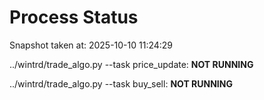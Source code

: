 # Process Status

Snapshot taken at: 2025-10-10 11:24:29

../wintrd/trade_algo.py --task price_update: **NOT RUNNING**

../wintrd/trade_algo.py --task buy_sell: **NOT RUNNING**

